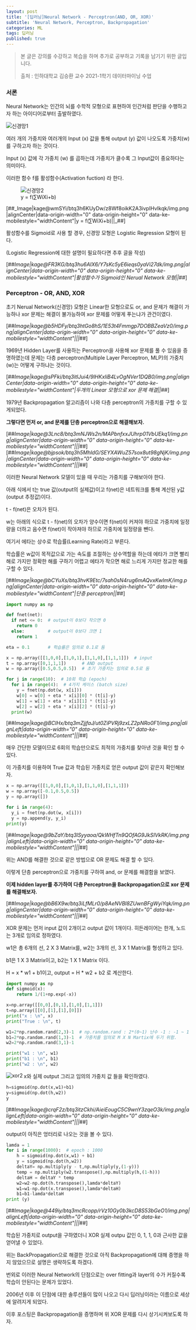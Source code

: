 ```yaml
---
layout: post
title: '[딥러닝]Neural Network - Perceptron(AND, OR, XOR)'
subtitle: 'Neural Network, Perceptron, Backpropagation'
categories: ML
tags: 딥러닝
published: true
---
```


> 본 글은 강의를 수강하고 복습을 하며 추가로 공부하고 기록을 남기기 위한 글입니다.  
>   
> 출처 : 인하대학교 김승환 교수 2021-1학기 데이터마이닝 수업

### 서론

Neural Network는 인간의 뇌를 수학적 모형으로 표현하여 인간처럼 판단을 수행하고자 하는 아이디어로부터 출발하였다.

<img src="https://img1.daumcdn.net/thumb/R1280x0/?scode=mtistory2&fname=https%3A%2F%2Fblog.kakaocdn.net%2Fdn%2FevK7Iq%2Fbtq3lTqpz0m%2FViH901AxhXGwU287lwNQE1%2Fimg.png" title="신경망1">

여러 개의 가중치와 여러개의 Input (x) 값을 통해 output (y) 값이 나오도록 가중치(w)를 구하고자 하는 것이다.

Input (x) 값에 각 가중치 (w) 를 곱하는데 가중치가 클수록 그 Input값이 중요하다는 의미이다.

이러한 함수 f를 활성함수(Activation fuction) 라 한다.
<figure>
    <img src="https://img1.daumcdn.net/thumb/R1280x0/?scode=mtistory2&fname=https%3A%2F%2Fblog.kakaocdn.net%2Fdn%2FwmSYi%2Fbtq3h6KUyDw%2Fz8Wf8oikK2A3ivpIHvIkqk%2Fimg.png" title="신경망2">    
    <figcaption>y = f(&sum;WiXi+b)</figcaption>
</figure>
[##_Image|kage@wmSYi/btq3h6KUyDw/z8Wf8oikK2A3ivpIHvIkqk/img.png|alignCenter|data-origin-width="0" data-origin-height="0" data-ke-mobilestyle="widthContent"|y = f(&sum;WiXi+b)||_##]

활성함수를 Sigmoid로 사용 할 경우, 신경망 모형은 Logistic Regression 모형이 된다.

(Logistic Regression에 대한 설명이 필요하다면 추후 글을 작성)

[##_Image|kage@FR3KG/btq3hu6AIX6/Y7sKc5yE6ieqs0yaVi27dk/img.png|alignCenter|data-origin-width="0" data-origin-height="0" data-ke-mobilestyle="widthContent"|활성함수가 Sigmoid인 Nerual Network 모형||_##]

### Perceptron - OR, AND, XOR

초기 Nerual Network(신경망) 모형은 Linear한 모형으로도 or, and 문제가 해결이 가능하나 xor 문제는 해결이 불가능하여 xor 문제를 어떻게 푸는냐가 관건이였다.

[##_Image|kage@b5HDFy/btq3htGo8hS/1E53t4Fmmgp7DOBBZeaVz0/img.png|alignCenter|data-origin-width="0" data-origin-height="0" data-ke-mobilestyle="widthContent"|||_##]

1969년 Hidden Layer를 사용하는 Perceptron을 사용해 xor 문제를 풀 수 있음을 증명하였는데 문제는 다층 perceptron(Multiple Layer Perceptron, MLP)의 가중치(w)는 어떻게 구하냐는 것이다.

[##_Image|kage@sPFki/btq3itlJui4/9lHKxliB4LvOgNVer1DQB0/img.png|alignCenter|data-origin-width="0" data-origin-height="0" data-ke-mobilestyle="widthContent"|두개의 Linear 모형으로 xor 문제 해결||_##]

1979년 Backpropagation 알고리즘이 나와 다층 perceptron의 가중치를 구할 수 있게되었다.

**그렇다면 먼저 or, and 문제를 단층 perceptron으로 해결해보자.**

[##_Image|kage@3Lnc8/btq3mNJWs2n/MAPbnfxxJUhrp01VbUEkq1/img.png|alignCenter|data-origin-width="0" data-origin-height="0" data-ke-mobilestyle="widthContent"|||_##][##_Image|kage@bjpsok/btq3h5MhldG/SEYXAWuZ57sox8ut98gNjK/img.png|alignCenter|data-origin-width="0" data-origin-height="0" data-ke-mobilestyle="widthContent"|||_##]

이러한 Neural Network 모델이 있을 때 우리는 가중치를 구해보아야 한다.

아래 식에서 t는 true 값(output의 실제값)이고 f(net)은 네트워크를 통해 계산된 y값(output 추정값)이다.

t - f(net)은 오차가 된다.

w는 아래의 식으로 t - f(net)의 오차가 양수이면 f(net)이 커져야 하므로 가중치에 일정량을 더하고 음수면 f(net)이 작아져야 하므로 가중치에 일정량을 뺀다.

여기서 에타는 상수로 학습률(Learning Rate)라고 부른다.

학습률은 w값이 목적값으로 가는 속도를 조절하는 상수역할을 하는데 에타가 크면 빨리 해로 가지만 정확한 해를 구하기 어렵고 에타가 작으면 해로 느리게 가지만 정교한 해를 구할 수 있다.

[##_Image|kage@bCYuXs/btq3hvK9Etc/7sah0sN4rug6mAQvxKwImK/img.png|alignCenter|data-origin-width="0" data-origin-height="0" data-ke-mobilestyle="widthContent"|단층 perceptron||_##]

```python
import numpy as np

def fnet(net):
  if net <= 0:  # output이 0보다 작으면 0
    return 0
  else:         # output이 0보다 크면 1
    return 1

eta = 0.1       # 학습률은 임의로 0.1로 둠

x = np.array([[1,0,0],[1,0,1],[1,1,0],[1,1,1]])  # input
t = np.array([0,1,1,1])      # AND output
w = np.array([0.5,0.5,0.5])  # 초기 가중치는 임의로 0.5로 둠

for j in range(10):  # 10회 학습 (epoch)
  for i in range(4):  # 4가지 케이스 (batch size)
    y = fnet(np.dot(w, x[i]))
    w[0] = w[0] + eta * x[i][0] * (t[i]-y)
    w[1] = w[1] + eta * x[i][1] * (t[i]-y)
    w[2] = w[2] + eta * x[i][2] * (t[i]-y)
  print(w)
```

[##_Image|kage@BCIHx/btq3mZjjfaJ/ut0ZiPVRj9zxLZ2pNRo0F1/img.png|alignLeft|data-origin-width="0" data-origin-height="0" data-ke-mobilestyle="widthContent"|||_##]

매우 간단한 모델이므로 6회의 학습만으로도 최적의 가중치를 찾아낸 것을 확인 할 수 있다.

이 가중치를 이용하여 True 값과 학습된 가중치로 얻은 output 값이 같은지 확인해보자.

```python
x = np.array([[1,0,0],[1,0,1],[1,1,0],[1,1,1]])
w = np.array([-0.1,0.5,0.5])
y = np.array([])

for i in range(4):
  y_i = fnet(np.dot(w, x[i]))
  y = np.append(y, y_i)
print(y)
```

[##_Image|kage@9bZaY/btq3lSyyaoa/QkWHfTn9QOfAG9JkSIVkRK/img.png|alignLeft|data-origin-width="0" data-origin-height="0" data-ke-mobilestyle="widthContent"|||_##]

위는 AND를 해결한 것으로 같은 방법으로 OR 문제도 해결 할 수 있다.

이렇게 단층 perceptron으로 가중치를 구하여 and, or 문제를 해결함을 보였다.

**이제 hidden layer를 추가하여 다층 Perceptron을 Backpropagation으로 xor 문제를 해결해보자.**

[##_Image|kage@bB6X9w/btq3iLfMLr0/p8AeNVBl8ZUwnBFgWyiYqk/img.png|alignCenter|data-origin-width="0" data-origin-height="0" data-ke-mobilestyle="widthContent"|||_##]

XOR 문제는 먼저 input 값이 2개이고 output 값이 1개이다. 히든레이어는 한개, 노드는 3개로 임의로 정하였다.

w1은 총 6개의 선, 2 X 3 Matrix를, w2는 3개의 선, 3 X 1 Matrix를 형성하고 있다.

b1은 1 X 3 Matrix이고, b2는 1 X 1 Matrix 이다.

H = x \* w1 + b1이고, output = H \* w2 + b2 로 계산한다.

```python
import numpy as np
def sigmoid(x):
    return 1/(1+np.exp(-x))

x=np.array([[0,0],[0,1],[1,0],[1,1]])
t=np.array([[0],[1],[1],[0]])
print("x : \n", x)
print("True : \n", t)

w1=2*np.random.rand(2,3)-1  # np.random.rand : 2*(0~1) 난수 -1 : -1 ~ 1
b1=2*np.random.rand(1,3)-1  # 가중치를 임의로 M X N Martix에 두기 위함.
w2=2*np.random.rand(3,1)-1

print("w1 : \n", w1)
print("b1 : \n", b1)
print("w2 : \n", w2)
```

<img src="https://img1.daumcdn.net/thumb/R1280x0/?scode=mtistory2&fname=https%3A%2F%2Fblog.kakaocdn.net%2Fdn%2FcrqF2z%2Fbtq3itzCkhi%2FAieiEougC5C9wnY3zqeO3k%2Fimg.png" title="xor2" align="left">

x와 실제 output 그리고 임의의 가중치 값 들을 확인하였다.

```python
h=sigmoid(np.dot(x,w1)+b1)
y=sigmoid(np.dot(h,w2))
y
```

[##_Image|kage@crqF2z/btq3itzCkhi/AieiEougC5C9wnY3zqeO3k/img.png|alignLeft|data-origin-width="0" data-origin-height="0" data-ke-mobilestyle="widthContent"|||_##]

output이 아직은 엉터리로 나오는 것을 볼 수 있다.

```python
lamda = 1
for i in range(1000):  # epoch : 1000
    h = sigmoid(np.dot(x,w1) + b1)
    y = sigmoid(np.dot(h,w2))
    deltaY= np.multiply(y - t,np.multiply(y,(1-y)))
    temp = np.multiply(w2.transpose(),np.multiply(h,(1-h)))
    deltaH = deltaY * temp
    w2=w2-np.dot(h.transpose(),lamda*deltaY)
    w1=w1-np.dot(x.transpose(),lamda*deltaH)
    b1=b1-lamda*deltaH
print (y)
```

[##_Image|kage@449iy/btq3mcRcopp/rVz10Gy0b3kcD8S53bGeO1/img.png|alignLeft|data-origin-width="0" data-origin-height="0" data-ke-mobilestyle="widthContent"|||_##]

학습된 가중치로 output을 구하였더니 XOR 실제 outpu 값인 0, 1, 1, 0과 근사한 값을 얻어낼 수 있었다.

위는 BackPropagation으로 해결한 것으로 아직 Backpropagation에 대해 증명을 하지 않았으므로 설명은 생략하도록 하겠다.

번외로 이러한 Neural Network의 단점으로는 over fitting과 layer의 수가 커질수록 학습이 안된다는 문제가 있었다.

2006년 이후 이 단점에 대한 솔루션들이 많이 나오고 다시 딥러닝이라는 이름으로 세상에 알려지게 되었다.

이후 포스팅은 Backpropagation을 증명하며 위 XOR 문제를 다시 상기시켜보도록 하자.